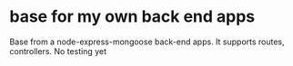 # base for my own back end apps

Base from a node-express-mongoose back-end apps. It supports routes, controllers. No testing yet
